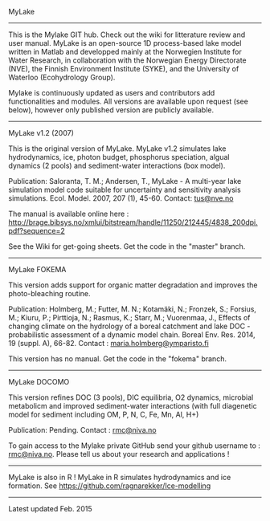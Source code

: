 MyLake
***
This is the Mylake GIT hub. Check out the wiki for litterature review and user manual.
MyLake is an open-source 1D process-based lake model written in Matlab and developped mainly at the Norwegien Institute for Water Research, in collaboration with the  Norwegian Energy Directorate (NVE), the Finnish Environment Institute (SYKE), and the University of Waterloo (Ecohydrology Group). 

Mylake is continuously updated as users and contributors add functionalities and modules. All versions are available upon request (see below), however only published version are publicly available. 

***
MyLake v1.2 (2007)

This is the original version of MyLake. MyLake v1.2 simulates lake hydrodynamics, ice, photon budget, phosphorus speciation, algual dynamics (2 pools) and sediment-water interactions (box model). 

Publication: Saloranta, T. M.; Andersen, T., MyLake - A multi-year lake simulation model code suitable for uncertainty and sensitivity analysis simulations. Ecol. Model. 2007, 207 (1), 45-60. Contact: tus@nve.no

The manual is available online here : http://brage.bibsys.no/xmlui/bitstream/handle/11250/212445/4838_200dpi.pdf?sequence=2

See the Wiki for get-going sheets. Get the code in the "master" branch. 

***
MyLake FOKEMA

This version adds support for organic matter degradation and improves the photo-bleaching routine. 

Publication: Holmberg, M.; Futter, M. N.; Kotamäki, N.; Fronzek, S.; Forsius, M.; Kiuru, P.; Pirttioja, N.; Rasmus, K.; Starr, M.; Vuorenmaa, J., Effects of changing climate on the hydrology of a boreal catchment and lake DOC - probabilistic assessment of a dynamic model chain. Boreal Env. Res. 2014, 19 (suppl. A), 66-82. Contact : maria.holmberg@ymparisto.fi

This version has no manual. Get the code in the "fokema" branch.

****
MyLake DOCOMO

This version refines DOC (3 pools), DIC equilibria, O2 dynamics, microbial metabolicm and improved sediment-water interactions (with full diagenetic model for sediment including OM, P, N, C, Fe, Mn, Al, H+)

Publication: Pending. Contact : rmc@niva.no

To gain access to the Mylake private GitHub send your github username to : rmc@niva.no. Please tell us about your research and applications ! 
***
MyLake is also in R ! 
MyLake in R simulates hydrodynamics and ice formation. 
See https://github.com/ragnarekker/Ice-modelling
***
Latest updated Feb. 2015

